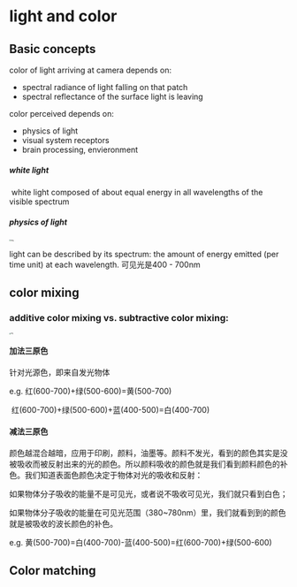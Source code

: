 # light and color

## Basic concepts

color of light arriving at camera depends on:

* spectral radiance of light falling on that patch
* spectral reflectance of the surface light is leaving

color perceived depends on:

* physics of light
* visual system receptors
* brain processing, envieronment 

##### white light

​	white light composed of about equal energy in all wavelengths of the visible spectrum

##### physics of light

<img src="https://upload.wikimedia.org/wikipedia/commons/thumb/f/f1/EM_spectrum.svg/2880px-EM_spectrum.svg.png" alt="img" style="zoom: 20%;" />

light can be described by its spectrum: the amount of energy emitted (per time unit) at each wavelength. 可见光是400 - 700nm



## color mixing

### additive color mixing vs. subtractive color mixing:

<img src="https://bkimg.cdn.bcebos.com/pic/a50f4bfbfbedab6460cafab1f836afc379311e02?x-bce-process=image/watermark,image_d2F0ZXIvYmFpa2UyNzI=,g_7,xp_5,yp_5" alt="img" style="zoom:18%;" />

#### 加法三原色

针对光源色，即来自发光物体

e.g. 红(600-700)+绿(500-600)=黄(500-700)

​	   红(600-700)+绿(500-600)+蓝(400-500)=白(400-700)

#### 减法三原色

颜色越混合越暗，应用于印刷，颜料，油墨等。颜料不发光，看到的颜色其实是没被吸收而被反射出来的光的颜色。所以颜料吸收的颜色就是我们看到颜料颜色的补色。我们知道表面色颜色决定于物体对光的吸收和反射：

​	如果物体分子吸收的能量不是可见光，或者说不吸收可见光，我们就只看到白色；

​	如果物体分子吸收的能量在可见光范围（380~780nm）里，我们就看到到的颜色就是被吸收的波长颜色的补色。

e.g. 黄(500-700)=白(400-700)-蓝(400-500)=红(600-700)+绿(500-600)



## Color matching

